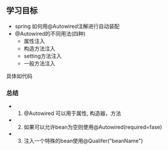 ## 学习目标

  - spring 如何用@Autowired注解进行自动装配
  - @Autowired的不同用法(四种)
    - 属性注入
    - 构造方法注入
    - setting方法注入
    - 一般方法注入

具体如代码

### 总结  

  - 1. @Autowired 可以用于属性, 构造器，方法
  - 2. 如果可以允许bean为空则使用@Autowired(required=fase)
  - 3. 注入一个特殊的bean使用@Qualifer("beanName")  
